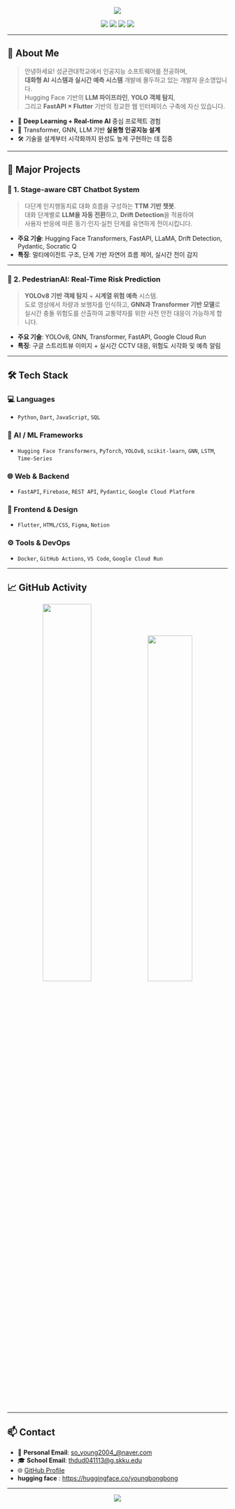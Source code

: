 <p align="center">
  <img src="https://capsule-render.vercel.app/api?type=waving&color=8A2BE2&height=230&section=header&text=Welcome%20to%20SoYoung's%20Space%20🚀&fontAlign=50&fontSize=40&animation=fadeIn" />
</p>

<p align="center">
  <img src="https://img.shields.io/badge/Sungkyunkwan%20University-006400?style=for-the-badge&logo=academia&logoColor=white" />
  <img src="https://img.shields.io/badge/AI%20Engineer-HuggingFace-6A5ACD?style=for-the-badge&logo=python&logoColor=white" />
  <img src="https://img.shields.io/badge/Web%20Dev-FastAPI%20×%20Flutter-00c2ff?style=for-the-badge&logo=fastapi&logoColor=white" />
  <img src="https://img.shields.io/badge/UI%2FUX%20Design-Figma-f24e1e?style=for-the-badge&logo=figma&logoColor=white" />
</p>

---

## 🧠 About Me

> 안녕하세요! 성균관대학교에서 인공지능 소프트웨어를 전공하며,  
> **대화형 AI 시스템과 실시간 예측 시스템** 개발에 몰두하고 있는 개발자 윤소영입니다.  
> Hugging Face 기반의 **LLM 파이프라인**, **YOLO 객체 탐지**,  
> 그리고 **FastAPI × Flutter** 기반의 정교한 웹 인터페이스 구축에 자신 있습니다.

- 🌱 **Deep Learning + Real-time AI** 중심 프로젝트 경험
- 🎯 Transformer, GNN, LLM 기반 **실용형 인공지능 설계**
- 🛠️ 기술을 설계부터 시각화까지 완성도 높게 구현하는 데 집중

---

## 🚀 Major Projects

### 📌 1. Stage-aware CBT Chatbot System  
> 다단계 인지행동치료 대화 흐름을 구성하는 **TTM 기반 챗봇**.  
> 대화 단계별로 **LLM을 자동 전환**하고, **Drift Detection**을 적용하여  
> 사용자 반응에 따른 동기·인지·실천 단계를 유연하게 전이시킵니다.

- **주요 기술**: Hugging Face Transformers, FastAPI, LLaMA, Drift Detection, Pydantic, Socratic Q
- **특징**: 멀티에이전트 구조, 단계 기반 자연어 흐름 제어, 실시간 전이 감지

---

### 📌 2. PedestrianAI: Real-Time Risk Prediction  
> **YOLOv8 기반 객체 탐지** + **시계열 위험 예측** 시스템.  
> 도로 영상에서 차량과 보행자를 인식하고, **GNN과 Transformer 기반 모델**로  
> 실시간 충돌 위험도를 산출하여 교통약자를 위한 사전 안전 대응이 가능하게 합니다.

- **주요 기술**: YOLOv8, GNN, Transformer, FastAPI, Google Cloud Run
- **특징**: 구글 스트리트뷰 이미지 + 실시간 CCTV 대응, 위험도 시각화 및 예측 알림

---

## 🛠 Tech Stack

### 💻 Languages
- `Python`, `Dart`, `JavaScript`, `SQL`

### 🧠 AI / ML Frameworks
- `Hugging Face Transformers`, `PyTorch`, `YOLOv8`, `scikit-learn`, `GNN`, `LSTM`, `Time-Series`

### 🌐 Web & Backend
- `FastAPI`, `Firebase`, `REST API`, `Pydantic`, `Google Cloud Platform`

### 🎨 Frontend & Design
- `Flutter`, `HTML/CSS`, `Figma`, `Notion`

### ⚙️ Tools & DevOps
- `Docker`, `GitHub Actions`, `VS Code`, `Google Cloud Run`

---

## 📈 GitHub Activity

<p align="center">
  <img src="https://github-readme-stats.vercel.app/api?username=yunsoyoung2004&show_icons=true&theme=radical" width="47%" />
  <img src="https://github-readme-stats.vercel.app/api/top-langs/?username=yunsoyoung2004&layout=compact&theme=radical" width="45%" />
</p>

---

## 📫 Contact

- 📩 **Personal Email**: so_young2004_@naver.com  
- 🎓 **School Email**: thdud041113@g.skku.edu  
- 🌐 [GitHub Profile](https://github.com/yunsoyoung2004)
- **hugging face** : https://huggingface.co/youngbongbong
---

<p align="center">
  <img src="https://capsule-render.vercel.app/api?type=waving&color=8A2BE2&height=200&section=footer" />
</p>

